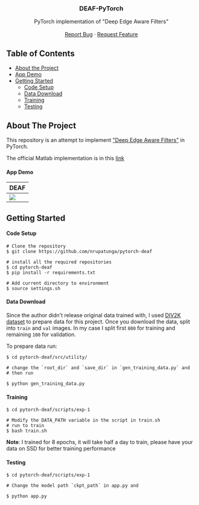 <!-- PROJECT LOGO -->
<p align="center">
  <h3 align="center">DEAF-PyTorch</h3>

  <p align="center">
    PyTorch implementation of "Deep Edge Aware Filters"
    <br />
    <br />
    <a href="https://github.com/nrupatunga/pytorch-deaf/issues">Report Bug</a>
    ·
    <a href="https://github.com/nrupatunga/pytorch-deaf/issues">Request Feature</a>
  </p>
</p>

<!-- TABLE OF CONTENTS -->
## Table of Contents

* [About the Project](#about-the-project)
* [App Demo](#app-demo)
* [Getting Started](#getting-started)
	- [Code Setup](#code-setup)
	- [Data Download](#data-download)
	- [Training](#training)
	- [Testing](#testing)


<!-- ABOUT THE PROJECT -->
## About The Project

This repository is an attempt to implement ["Deep Edge Aware
Filters"](http://proceedings.mlr.press/v37/xub15.pdf) in PyTorch.

The official Matlab implementation is in this
[link](https://github.com/jimmy-ren/vcnn_double-bladed/tree/master/applications/deep_edge_aware_filters)

<!-- APP DEMO-->
#### App Demo
| DEAF |
|------------------------|
|![](https://github.com/nrupatunga/pytorch-deaf/blob/master/scripts/demo/deaf.gif)|


<!-- GETTING STARTED -->
## Getting Started

#### Code Setup
```
# Clone the repository
$ git clone https://github.com/nrupatunga/pytorch-deaf

# install all the required repositories
$ cd pytorch-deaf
$ pip install -r requirements.txt

# Add current directory to environment
$ source settings.sh
```

#### Data Download

Since the author didn't release original data trained with, I used
[DIV2K dataset](https://data.vision.ee.ethz.ch/cvl/DIV2K/) to prepare
data for this project. Once you download the data, split into `train`
and `val` images. In my case I split first `800` for training and
remaining `100` for validation.

To prepare data run:

```
$ cd pytorch-deaf/src/utility/

# change the `root_dir` and `save_dir` in `gen_training_data.py` and
# then run

$ python gen_training_data.py
```

#### Training
```
$ cd pytorch-deaf/scripts/exp-1

# Modify the DATA_PATH variable in the script in train.sh
# run to train
$ bash train.sh
```
**Note**: I trained for 8 epochs, it will take half a day to train, please
have your data on SSD for better training performance

#### Testing
```
$ cd pytorch-deaf/scripts/exp-1

# Change the model path `ckpt_path` in app.py and

$ python app.py
```
